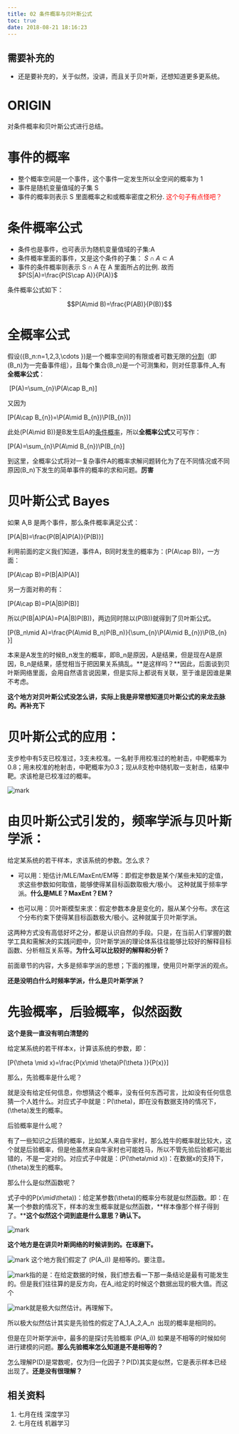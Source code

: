 ```yaml
---
title: 02 条件概率与贝叶斯公式
toc: true
date: 2018-08-21 18:16:23
---
```


## 需要补充的
- 还是要补充的，关于似然，没讲，而且关于贝叶斯，还想知道更多更系统。




# ORIGIN
对条件概率和贝叶斯公式进行总结。




# 事件的概率
  * 整个概率空间是一个事件，这个事件一定发生所以全空间的概率为 1
  * 事件是随机变量值域的子集 S
  * 事件的概率则表示 S 里面概率之和或概率密度之积分. <span style="color:red;">这个句子有点怪吧？</span>


# 条件概率公式
  * 条件也是事件，也可表示为随机变量值域的子集:A
  * 条件概率里面的事件，又是这个条件的子集： $S\cap A\subset A$
  * 事件的条件概率则表示 S ∩ A 在 A 里面所占的比例. 故而 $P(S|A)=\frac{P(S\cap A)}{P(A)}$


条件概率公式如下：

$$P(A\mid B)=\frac{P(AB)}{P(B)}$$


# 全概率公式


假设\(\{B_n:n=1,2,3,\cdots \}\)是一个概率空间的有限或者可数无限的[分割](https://zh.wikipedia.org/wiki/%E9%9B%86%E5%90%88%E5%88%92%E5%88%86)（即\(B_n\)为一完备事件组），且每个集合\(B_n\)是一个可测集和，则对任意事件_A_有**全概率公式**：

 \[P(A)=\sum_{n}\P(A\cap B_n)\]

又因为

\[P(A\cap B_{n})=\P(A\mid B_{n})\P(B_{n})\]

此处\(P(A\mid B)\)是B发生后A的[条件概率](https://zh.wikipedia.org/wiki/%E6%9D%A1%E4%BB%B6%E6%A6%82%E7%8E%87)，所以**全概率公式**又可写作：

\[P(A)=\sum_{n}\P(A\mid B_{n})\P(B_{n}\]

到这里，全概率公式将对一复杂事件A的概率求解问题转化为了在不同情况或不同原因\(B_n\)下发生的简单事件的概率的求和问题。**厉害**




# 贝叶斯公式 Bayes


如果 A,B 是两个事件，那么条件概率满足公式：

\[P(A|B)=\frac{P(B|A)P(A)}{P(B)}\]

利用前面的定义我们知道，事件A，B同时发生的概率为：\(P(A\cap B)\)，一方面：

\[P(A\cap B)=P(B|A)P(A)\]

另一方面对称的有：

\[P(A\cap B)=P(A|B)P(B)\]

所以\(P(B|A)P(A)=P(A|B)P(B)\)，两边同时除以\(P(B)\)就得到了贝叶斯公式。

\[P(B_n\mid A)=\frac{P(A\mid B_n)P(B_n)}{\sum_{n}\P(A\mid B_{n})\P(B_{n} }\]

本来是A发生的时候B_n发生的概率，即B_n是原因，A是结果，但是现在A是原因，B_n是结果，感觉相当于把因果关系搞乱。**是这样吗？**因此，后面谈到贝叶斯网络里面，会用自然语言说因果，但是实际上都说有关联，至于谁是因谁是果不考虑。

**这个地方对贝叶斯公式没怎么讲，实际上我是非常想知道贝叶斯公式的来龙去脉的。再补充下**




# 贝叶斯公式的应用：




支步枪中有5支已校准过，3支未校准。一名射手用校准过的枪射击，中靶概率为0.8；用未校准的枪射击，中靶概率为0.3；现从8支枪中随机取一支射击，结果中靶。求该枪是已校准过的概率。




![mark](http://images.iterate.site/blog/image/180727/mjCfbIgj36.png?imageslim)




# 由贝叶斯公式引发的，频率学派与贝叶斯学派：


给定某系统的若干样本，求该系统的参数。怎么求？




  * 可以用：矩估计/MLE/MaxEnt/EM等：即假定参数是某个/某些未知的定值，求这些参数如何取值，能够使得某目标函数取极大/极小。 这种就属于频率学派。**什么是MLE？MaxEnt？EM？**

  * 也可以用：贝叶斯模型来求：假定参数本身是变化的，服从某个分布。求在这个分布约束下使得某目标函数极大/极小。这种就属于贝叶斯学派。


这两种方式没有高低好坏之分，都是认识自然的手段。只是，在当前人们掌握的数学工具和需解决的实践问题中，贝叶斯学派的理论体系往往能够比较好的解释目标函数、分析相互关系等。**为什么可以比较好的解释和分析？**


前面章节的内容，大多是频率学派的思想；下面的推理，使用贝叶斯学派的观点。




**还是没明白什么时频率学派，什么是贝叶斯学派？**





# 先验概率，后验概率，似然函数


**这个是我一直没有明白清楚的**

给定某系统的若干样本x，计算该系统的参数，即：

\[P(\theta \mid x)=\frac{P(x\mid \theta)P(\theta )}{P(x)}\]

那么，先验概率是什么呢？

就是没有给定任何信息，你想猜这个概率，没有任何东西可言，比如没有任何信息猜一个人姓什么。对应式子中就是：P(\theta)，即在没有数据支持的情况下，\(\theta\)发生的概率。

后验概率是什么呢？

有了一些知识之后猜的概率，比如某人来自牛家村，那么姓牛的概率就比较大，这个就是后验概率，但是他虽然来自牛家村也可能姓马，所以不管先验后验都可能出错的，不是一定对的。对应式子中就是：\(P(\theta\mid x)\)：在数据x的支持下，\(\theta\)发生的概率。

那么什么是似然函数呢？

式子中的P(x\mid\theta)\)：给定某参数\(\theta\)的概率分布就是似然函数。即：在某一个参数的情况下，样本的发生概率就是似然函数，**样本像那个样子得到了。****这个似然这个词到底是什么意思？确认下。**




![mark](http://images.iterate.site/blog/image/180727/LhhIFe0dEc.png?imageslim)

**这个地方是在讲贝叶斯网络的时候讲到的。在琢磨下。**


![mark](http://images.iterate.site/blog/image/180727/fkKFkH8HlF.png?imageslim) 这个地方我们假定了 \(P(A_i)\) 是相等的。要注意。


![mark](http://images.iterate.site/blog/image/180727/7G5D8Di30l.png?imageslim)指的是：在给定数据的时候，我们想去看一下那一条结论是最有可能发生的。但是我们往往算的是反方向，在A_i给定的时候这个数据出现的极大值。而这个


![mark](http://images.iterate.site/blog/image/180727/ad45g7Flcm.png?imageslim)就是极大似然估计。再理解下。


所以极大似然估计其实是先验性的假定了A_1,A_2,A_n  出现的概率是相同的。

但是在贝叶斯学派中，最多的是探讨先验概率 \(P(A_i)\) 如果是不相等的时候如何进行建模的问题。**那么先验概率怎么知道是不是相等的？**

怎么理解P(D)是常数呢，仅为归一化因子？P(D)其实是似然，它是表示样本已经出现了。**还是没有很理解？**




## 相关资料
1. 七月在线 深度学习
2. 七月在线 机器学习
